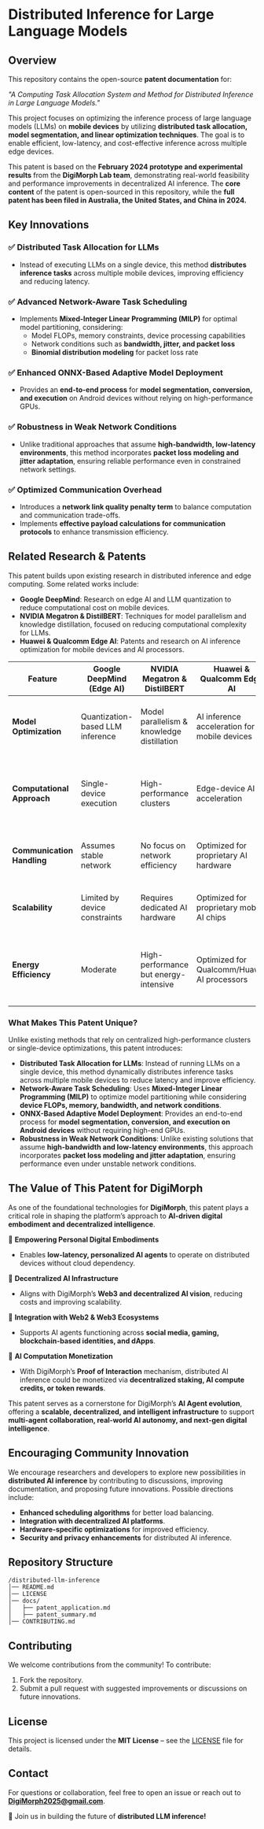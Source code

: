 # Distributed Inference for Large Language Models

## Overview
This repository contains the open-source **patent documentation** for:

_"A Computing Task Allocation System and Method for Distributed Inference in Large Language Models."_

This project focuses on optimizing the inference process of large language models (LLMs) on **mobile devices** by utilizing **distributed task allocation, model segmentation, and linear optimization techniques**. The goal is to enable efficient, low-latency, and cost-effective inference across multiple edge devices.

This patent is based on the **February 2024 prototype and experimental results** from the **DigiMorph Lab team**, demonstrating real-world feasibility and performance improvements in decentralized AI inference. The **core content** of the patent is open-sourced in this repository, while the **full patent has been filed in Australia, the United States, and China in 2024.**


## Key Innovations
### ✅ Distributed Task Allocation for LLMs
- Instead of executing LLMs on a single device, this method **distributes inference tasks** across multiple mobile devices, improving efficiency and reducing latency.

### ✅ Advanced Network-Aware Task Scheduling
- Implements **Mixed-Integer Linear Programming (MILP)** for optimal model partitioning, considering:
  - Model FLOPs, memory constraints, device processing capabilities
  - Network conditions such as **bandwidth, jitter, and packet loss**
  - **Binomial distribution modeling** for packet loss rate

### ✅ Enhanced ONNX-Based Adaptive Model Deployment
- Provides an **end-to-end process** for **model segmentation, conversion, and execution** on Android devices without relying on high-performance GPUs.

### ✅ Robustness in Weak Network Conditions
- Unlike traditional approaches that assume **high-bandwidth, low-latency environments**, this method incorporates **packet loss modeling and jitter adaptation**, ensuring reliable performance even in constrained network settings.

### ✅ Optimized Communication Overhead
- Introduces a **network link quality penalty term** to balance computation and communication trade-offs.
- Implements **effective payload calculations for communication protocols** to enhance transmission efficiency.


## Related Research & Patents
This patent builds upon existing research in distributed inference and edge computing. Some related works include:

- **Google DeepMind**: Research on edge AI and LLM quantization to reduce computational cost on mobile devices.
- **NVIDIA Megatron & DistilBERT**: Techniques for model parallelism and knowledge distillation, focused on reducing computational complexity for LLMs.
- **Huawei & Qualcomm Edge AI**: Patents and research on AI inference optimization for mobile devices and AI processors.

| Feature | Google DeepMind (Edge AI) | NVIDIA Megatron & DistilBERT | Huawei & Qualcomm Edge AI | This Patent (DigiMorph) |
|---------|--------------------------|-----------------------------|--------------------------|------------------------|
| **Model Optimization** | Quantization-based LLM inference | Model parallelism & knowledge distillation | AI inference acceleration for mobile devices | Distributed task allocation across multiple devices |
| **Computational Approach** | Single-device execution | High-performance clusters | Edge-device AI acceleration | Mixed-Integer Linear Programming (MILP) for dynamic task distribution |
| **Communication Handling** | Assumes stable network | No focus on network efficiency | Optimized for proprietary AI hardware | Models packet loss, jitter, and bandwidth constraints |
| **Scalability** | Limited by device constraints | Requires dedicated AI hardware | Optimized for proprietary mobile AI chips | Scales across edge devices with dynamic scheduling |
| **Energy Efficiency** | Moderate | High-performance but energy-intensive | Optimized for Qualcomm/Huawei AI processors | Uses free/low-cost local compute with efficient task scheduling |

### **What Makes This Patent Unique?**
Unlike existing methods that rely on centralized high-performance clusters or single-device optimizations, this patent introduces:

- **Distributed Task Allocation for LLMs**: Instead of running LLMs on a single device, this method dynamically distributes inference tasks across multiple mobile devices to reduce latency and improve efficiency.
- **Network-Aware Task Scheduling**: Uses **Mixed-Integer Linear Programming (MILP)** to optimize model partitioning while considering **device FLOPs, memory, bandwidth, and network conditions**.
- **ONNX-Based Adaptive Model Deployment**: Provides an end-to-end process for **model segmentation, conversion, and execution on Android devices** without requiring high-end GPUs.
- **Robustness in Weak Network Conditions**: Unlike existing solutions that assume **high-bandwidth and low-latency environments**, this approach incorporates **packet loss modeling and jitter adaptation**, ensuring performance even under unstable network conditions.


## The Value of This Patent for DigiMorph
As one of the foundational technologies for **DigiMorph**, this patent plays a critical role in shaping the platform’s approach to **AI-driven digital embodiment and decentralized intelligence**.

🔹 **Empowering Personal Digital Embodiments**
- Enables **low-latency, personalized AI agents** to operate on distributed devices without cloud dependency.

🔹 **Decentralized AI Infrastructure**
- Aligns with DigiMorph’s **Web3 and decentralized AI vision**, reducing costs and improving scalability.

🔹 **Integration with Web2 & Web3 Ecosystems**
- Supports AI agents functioning across **social media, gaming, blockchain-based identities, and dApps**.

🔹 **AI Computation Monetization**
- With DigiMorph’s **Proof of Interaction** mechanism, distributed AI inference could be monetized via **decentralized staking, AI compute credits, or token rewards**.

This patent serves as a cornerstone for DigiMorph’s **AI Agent evolution**, offering a **scalable, decentralized, and intelligent infrastructure** to support **multi-agent collaboration, real-world AI autonomy, and next-gen digital intelligence**.


## Encouraging Community Innovation
We encourage researchers and developers to explore new possibilities in **distributed AI inference** by contributing to discussions, improving documentation, and proposing future innovations. Possible directions include:
- **Enhanced scheduling algorithms** for better load balancing.
- **Integration with decentralized AI platforms**.
- **Hardware-specific optimizations** for improved efficiency.
- **Security and privacy enhancements** for distributed AI inference.


## Repository Structure
```
/distributed-llm-inference
│── README.md
│── LICENSE
│── docs/
│   ├── patent_application.md
│   ├── patent_summary.md
│── CONTRIBUTING.md
```


## Contributing
We welcome contributions from the community! To contribute:
1. Fork the repository.
2. Submit a pull request with suggested improvements or discussions on future innovations.


## License
This project is licensed under the **MIT License** – see the [LICENSE](LICENSE) file for details.


## Contact
For questions or collaboration, feel free to open an issue or reach out to **DigiMorph2025@gmail.com**.

🚀 Join us in building the future of **distributed LLM inference!**

